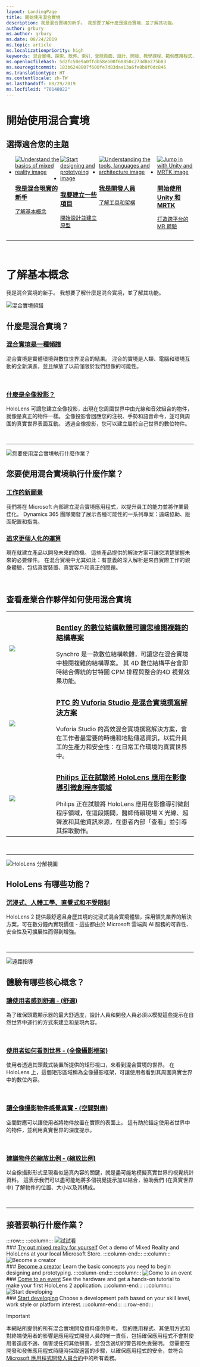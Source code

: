 ```yaml
---
layout: LandingPage
title: 開始使用混合實境
description: 我是混合實境的新手。 我想要了解什麼是混合實境，並了解其功能。
author: grbury
ms.author: grbury
ms.date: 08/24/2019
ms.topic: article
ms.localizationpriority: high
keywords: 混合實境、探索、散佈、索引、登陸頁面、設計、開發、教學課程、範例應用程式、基本概念、案例研究、資源、HoloLens 操作說明、開放原始碼專案
ms.openlocfilehash: 5d2fc50e9a0ffdb58eb00f68850c273d8e275b83
ms.sourcegitcommit: 183b6248807f600fe7d83daa13a6fe0b0f0dc846
ms.translationtype: HT
ms.contentlocale: zh-TW
ms.lasthandoff: 08/29/2019
ms.locfileid: "70148022"
---
```

# <a name="get-started-with-mixed-reality"></a>開始使用混合實境

## <a name="choose-your-track"></a>選擇適合您的主題

<ul id="cardtypes-D" class="cardsD panelContent" style="display: flex; margin-top: 0px;">
                            <li>
                            <a href="index-hidden.md#understand-the-basics" title="了解基本概念" data-linktype="absolute-path">
                                    <div class="cardSize">
                                        <div class="cardPadding">
                                            <div class="card">
                                                <div class="cardImageOuter">
                                                    <div class="cardImage">
                                                        <img src="images/Tile-New.jpg" alt="Understand the basics of mixed reality image">
                                                    </div>
                                                </div>
                                                <div class="cardText">
                                                    <h3 class="x-hidden-focus">我是混合現實的新手</h3>
                                                    <p>了解基本概念</p>
                                                </div>
                                            </div>
                                        </div>
                                    </div>
                                    </a>
                            </li>
                            <li>
                              <a href="design-hidden.md" title="開始設計並建立原型" data-linktype="absolute-path">
                                    <div class="cardSize">
                                        <div class="cardPadding">
                                            <div class="card">
                                                <div class="cardImageOuter">
                                                    <div class="cardImage">
                                                        <img src="images/Tile-Create.jpg" alt="Start designing and prototyping image">
                                                    </div>
                                                </div>
                                                <div class="cardText">
                                                    <h3 class="x-hidden-focus">我要建立一些項目</h3>
                                                    <p>開始設計並建立原型</p>
                                                </div>
                                            </div>
                                        </div>
                                    </div>
                                    </a>
                            </li>
                            <li>
                              <a href="development-hidden.md" title="了解工具、語言和架構" data-linktype="absolute-path">
                                    <div class="cardSize">
                                        <div class="cardPadding">
                                            <div class="card">
                                                <div class="cardImageOuter">
                                                    <div class="cardImage">
                                                        <img src="images/Tile-Develop.jpg" alt="Understanding the tools, languages and architecture image">
                                                    </div>
                                                </div>
                                                <div class="cardText">
                                                    <h3 class="x-hidden-focus">我是開發人員</h3>
                                                    <p>了解工具和架構</p>
                                                </div>
                                            </div>
                                        </div>
                                    </div>
                                    </a>
                            </li>
                             <li>
                              <a href="https://microsoft.github.io/MixedRealityToolkit-Unity/Documentation/GettingStartedWithTheMRTK.html" target="_blank" title="開始使用 Unity 和 MRTK" data-linktype="absolute-path">
                                    <div class="cardSize">
                                        <div class="cardPadding">
                                            <div class="card">
                                                <div class="cardImageOuter">
                                                    <div class="cardImage">
                                                        <img src="images/Tile-JumpIn.jpg" alt="Jump in with Unity and MRTK image">
                                                    </div>
                                                </div>
                                                <div class="cardText">
                                                    <h3 class="x-hidden-focus">開始使用 Unity 和 MRTK</h3>
                                                    <p>打造跨平台的 MR 體驗</p>
                                                </div>
                                            </div>
                                        </div>
                                    </div>
                                    </a>
                            </li>
</ul>

---

<br>

# <a name="understand-the-basics"></a>了解基本概念

我是混合實境的新手。 我想要了解什麼是混合實境，並了解其功能。



![混合實境頻譜](images/RWtpZ1.jpeg)

## <a name="what-is-mixed-reality"></a>什麼是混合實境？


### <a name="mixed-reality-is-a-spectrummixed-realitymd"></a>[混合實境是一種頻譜](mixed-reality.md)
混合實境是實體環境與數位世界混合的結果。 混合的實境是人類、電腦和環境互動的全新演進，並且解放了以前僅限於我們想像的可能性。

<br>


### <a name="what-is-a-hologramhologrammd"></a>[什麼是全像投影？](hologram.md)
HoloLens 可讓您建立全像投影，出現在您周圍世界中由光線和音效組合的物件，就像是真正的物件一樣。 全像投影會回應您的注視、手勢和語音命令，並可與周圍的真實世界表面互動。 透過全像投影，您可以建立屬於自己世界的數位物件。

<br>


---


![您要使用混合實境執行什麼作業？](images/HLS19_remoteAssistHologram_001.jpg)

## <a name="what-can-you-do-with-mixed-reality"></a>您要使用混合實境執行什麼作業？

### <a name="a-new-vision-for-workhttpsdynamicsmicrosoftcomen-usmixed-realityoverview"></a>[工作的新願景](https://dynamics.microsoft.com/en-us/mixed-reality/overview/)
我們將在 Microsoft 內部建立混合實境應用程式，以提升員工的能力並將作業最佳化。 Dynamics 365 團隊開發了展示各種可能性的一系列專案：遠端協助、版面配置和指南。
<br>

### <a name="the-pursuit-of-more-personal-computingcase-study-the-pursuit-of-more-personal-computingmd"></a>[追求更個人化的運算](case-study-the-pursuit-of-more-personal-computing.md)
現在就建立產品以開發未來的商機。 這些產品提供的解決方案可讓您清楚掌握未來的必要條件。 在混合實境中尤其如此：有意義的深入解析是來自實際工作的親身體驗，包括真實裝置、真實客戶和真正的問題。


<br>



## <a name="see-how-industry-partners-are-using-mixed-reality"></a>查看產業合作夥伴如何使用混合實境


<table>
<colgroup>
    <col width="25%" />
    <col width="75%" />
<tr>
     <td><a href=https://binged.it/31AR3kP><img src="images/Bentley-Synchro.jpg" /></a></td>
     <td><h3><a href=https://binged.it/31AR3kP>Bentley 的數位結構軟體可讓您檢閱複雜的結構專案</a></h3>Synchro 是一款數位結構軟體，可讓您在混合實境中檢閱複雜的結構專案。 其 4D 數位結構平台會即時結合傳統的甘特圖 CPM 排程與整合的4D 視覺效果功能。</td>
</tr>
<tr>
     <td><a href=https://binged.it/31ARrjh><img src="images/PTC-Vuforia-Studio.jpg" /></a></td>
     <td><h3><a href=https://binged.it/31ARrjh>PTC 的 Vuforia Studio 是混合實境撰寫解決方案</a></h3>Vuforia Studio 的高效混合實境撰寫解決方案，會在工作者最需要的時機和地點傳遞資訊，以提升員工的生產力和安全性：在日常工作環境的真實世界中。</td>
</tr>
<tr>
     <td><a href=https://binged.it/31B1RiR><img src="images/Philips-Azurion.jpg" /></a></td>
     <td><h3><a href=https://binged.it/31B1RiR>Philips 正在試驗將 HoloLens 應用在影像導引微創程序領域</a></h3>Philips 正在試驗將 HoloLens 應用在影像導引微創程序領域，在這段期間，醫師倚賴現場 X 光線、超聲波和其他資訊來源，在患者內部「查看」並引導其採取動作。</td>
</tr>
</table>


<br>



---


![HoloLens 分解視圖](images/HoloLens2_ExplodedView_8k.png)

## <a name="what-are-the-capabilities-of-hololens"></a>HoloLens 有哪些功能？

### <a name="immersive-ergonomic-instinctual-and-untetheredhttpswwwmicrosoftcomen-ushololenshardware"></a>[沉浸式、人體工學、直覺式和不受限制](https://www.microsoft.com/en-us/hololens/hardware)

HoloLens 2 提供最舒適且身歷其境的沈浸式混合實境體驗，採用領先業界的解決方案，可在數分鐘內實現價值 - 這些都由於 Microsoft 雲端與 AI 服務的可靠性、安全性及可擴展性而得到增強。

<br>

---



![遠距指導](images/text_in_unity_viewingangle.jpg)

## <a name="what-are-the-core-concepts-of-an-experience"></a>體驗有哪些核心概念？

### <a name="keep-the-user-comfortable---comfortcomfortmd"></a>[讓使用者感到舒適 - (舒適)](comfort.md)
為了確保頭戴顯示器的最大舒適度，設計人員和開發人員必須以模擬這些提示在自然世界中運行的方式來建立和呈現內容。

<br>

### <a name="how-the-user-sees-the-world---holographic-frameholographic-framemd"></a>[使用者如何看到世界 - (全像攝影框架)](holographic-frame.md)
使用者透過其頭戴式裝置所提供的矩形視口，來看到混合實境的世界。 在 HoloLens 上，這個矩形區域稱為全像攝影框架，可讓使用者看到其周圍真實世界中的數位內容。

<br>

### <a name="making-holographic-objects-feel-real---spatial-mappingspatial-mappingmd"></a>[讓全像攝影物件感覺真實 - (空間對應)](spatial-mapping.md)
空間對應可以讓使用者將物件放置在實際的表面上。 這有助於錨定使用者世界中的物件，並利用真實世界的深度提示。

<br>

### <a name="suggesting-the-scale-of-an-object---scalescalemd"></a>[建議物件的縮放比例 - (縮放比例)](scale.md)
以全像攝影形式呈現看似逼真內容的關鍵，就是盡可能地模擬真實世界的視覺統計資料。 這表示我們可以盡可能地將多個視覺提示加以結合，協助我們 (在真實世界中) 了解物件的位置、大小以及其構成。


<br>

---

## <a name="what-would-you-like-to-do-next"></a>接著要執行什麼作業？


:::row:::
    :::column:::
       ![試試看](images/icon-hololensuser.jpg)<br>
        ### [Try out mixed reality for yourself](https://www.microsoft.com/en-us/windows/windows-mixed-reality?icid=SSM_Search_Promo_XCat_WindowsMixedReality_CTA1#storelocator)
        Get a demo of Mixed Reality and HoloLens at your local Microsoft Store. 
    :::column-end:::
    :::column:::
        ![Become a creator](images/icon-design.jpg)<br>
         ### [Become a creator](design-hidden.md)
        Learn the basic concepts you need to begin designing and prototyping.
    :::column-end:::
    :::column:::
        ![Come to an event](images/icon-calendar.jpg)<br>
         ### [Come to an event](sf-academy-events.md)
        See the hardware and get a hands-on tutorial to make your first HoloLens 2 application.
    :::column-end:::
    :::column:::
        ![Start developing](images/icon-developer.jpg)<br>
         ### [Start developing](development-hidden.md)
        Choose a development path based on your skill level, work style or platform interest.
    :::column-end:::
:::row-end:::


>[!IMPORTANT]
>本網站所提供的所有混合實境開發資料僅供參考。 您的應用程式、其使用方式和對終端使用者的影響是應用程式開發人員的唯一責任，包括確保應用程式不會對使用者造成不適、傷害或任何其他損害，並包含適切的警告和免責聲明。 您需要在開發和發佈應用程式時隨時採取適當的步驟，以確保應用程式的安全，並符合 [Microsoft 應用程式開發人員合約](https://docs.microsoft.com/legal/windows/agreements/app-developer-agreement)中的所有義務。 
